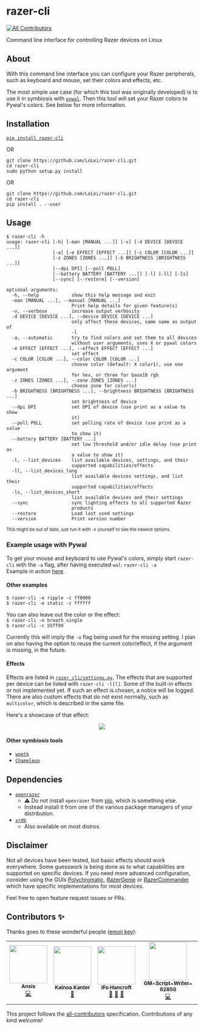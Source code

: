 # razer-cli
<!-- ALL-CONTRIBUTORS-BADGE:START - Do not remove or modify this section -->
[![All Contributors](https://img.shields.io/badge/all_contributors-4-orange.svg?style=flat-square)](#contributors-)
<!-- ALL-CONTRIBUTORS-BADGE:END -->
Command line interface for controlling Razer devices on Linux

## About
With this command line interface you can configure your Razer peripherals, such
as keyboard and mouse, set their colors and effects, etc.

The most simple use case (for which this tool was originally developed) is to
use it in symbiosis with [`pywal`](https://github.com/dylanaraps/pywal). Then
this tool will set your Razer colors to Pywal's colors. See below for more
information.

## Installation
[`pip install razer-cli`](https://pypi.org/project/razer-cli/)

OR

```
git clone https://github.com/LoLei/razer-cli.git
cd razer-cli
sudo python setup.py install
```
OR

```
git clone https://github.com/LoLei/razer-cli.git
cd razer-cli
pip install . --user
```

## Usage
```
$ razer-cli -h
usage: razer-cli [-h] [-man [MANUAL ...]] [-v] [-d DEVICE [DEVICE ...]]
                 [-a] [-e EFFECT [EFFECT ...]] [-c COLOR [COLOR ...]]
                 [-z ZONES [ZONES ...]] [-b BRIGHTNESS [BRIGHTNESS ...]]
                 [--dpi DPI] [--poll POLL]
                 [--battery BATTERY [BATTERY ...]] [-l] [-ll] [-ls]
                 [--sync] [--restore] [--version]

optional arguments:
  -h, --help            show this help message and exit
  -man [MANUAL ...], --manual [MANUAL ...]
                        Print help details for given feature(s)
  -v, --verbose         increase output verbosity
  -d DEVICE [DEVICE ...], --device DEVICE [DEVICE ...]
                        only affect these devices, same name as output of
                        -l
  -a, --automatic       try to find colors and set them to all devices
                        without user arguments, uses X or pywal colors
  -e EFFECT [EFFECT ...], --effect EFFECT [EFFECT ...]
                        set effect
  -c COLOR [COLOR ...], --color COLOR [COLOR ...]
                        choose color (default: X color1), use one argument
                        for hex, or three for base10 rgb
  -z ZONES [ZONES ...], --zone ZONES [ZONES ...]
                        choose zone for color(s)
  -b BRIGHTNESS [BRIGHTNESS ...], --brightness BRIGHTNESS [BRIGHTNESS ...]
                        set brightness of device
  --dpi DPI             set DPI of device (use print as a value to show
                        it)
  --poll POLL           set polling rate of device (use print as a value
                        to show it)
  --battery BATTERY [BATTERY ...]
                        set low threshold and/or idle delay (use print as
                        a value to show it)
  -l, --list_devices    list available devices, settings, and their
                        supported capabilities/effects
  -ll, --list_devices_long
                        list available devices settings, and list their
                        supported capabilities/effects
  -ls, --list_devices_short
                        list available devices and their settings
  --sync                sync lighting effects to all supported Razer
                        products
  --restore             Load last used settings
  --version             Print version number
```
<sup>This might be out of date, just run it with `-h` yourself to see the newest
options.</sup>  

### Example usage with Pywal
To get your mouse and keyboard to use Pywal's colors, simply start `razer-cli`
with the `-a` flag, after having executed `wal`: `razer-cli -a`  
Example in action 
[here](https://github.com/LoLei/dotfiles/blob/master/exec-wal.sh).

#### Other examples
`$ razer-cli -e ripple -c ff0000`  
`$ razer-cli -e static -c ffffff`  

You can also leave out the color or the effect:  
`$ razer-cli -e breath_single`  
`$ razer-cli -c 55ff99`

Currently this will imply the `-a` flag being used for the missing setting. I
plan on also having the option to reuse the current color/effect, if the
argument is missing, in the future.

#### Effects
Effects are listed in
[`razer_cli/settings.py`](https://github.com/LoLei/razer-cli/blob/master/razer_cli/settings.py).
The effects that are supported per device can be listed with `razer-cli -l[l]`.
Some of the built-in effects or not implemented yet. If such an effect is
chosen, a notice will be logged. There are also custom effects that do not exist
normally, such as `multicolor`, which is described in the same file.

Here's a showcase of that effect:
<p align="center">
  <img src="https://raw.githubusercontent.com/LoLei/razer-cli/master/images/randomshowcase.gif">
</p>

#### Other symbiosis tools
* [`wpgtk`](https://github.com/deviantfero/wpgtk)
* [`Chameleon`](https://github.com/GideonWolfe/Chameleon)

## Dependencies
* [`openrazer`](https://github.com/openrazer/openrazer)
  * :warning: Do not install `openrazer` from [pip](https://pypi.org/project/openrazer/), which is something else.
  * Instead install it from one of the various package managers of your distribution.
* [`xrdb`](https://www.archlinux.org/packages/extra/x86_64/xorg-xrdb/)
  * Also available on most distros.

## Disclaimer
Not all devices have been tested, but basic effects should work everywhere. Some guesswork is being done as to what capabilities are supported on specific devices. If you need more advanced configuration, consider using the GUIs [Polychromatic](https://github.com/polychromatic/polychromatic/), [RazerGenie](https://github.com/z3ntu/RazerGenie) or [RazerCommander](https://gitlab.com/gabmus/razerCommander) which have specific implementations for most devices.
  
Feel free to open feature request issues or PRs.

## Contributors ✨

Thanks goes to these wonderful people ([emoji key](https://allcontributors.org/docs/en/emoji-key)):

<!-- ALL-CONTRIBUTORS-LIST:START - Do not remove or modify this section -->
<!-- prettier-ignore-start -->
<!-- markdownlint-disable -->
<table>
  <tr>
    <td align="center"><a href="https://github.com/Ansis100"><img src="https://avatars2.githubusercontent.com/u/35926716?v=4?s=100" width="100px;" alt=""/><br /><sub><b>Ansis</b></sub></a><br /><a href="https://github.com/LoLei/razer-cli/commits?author=Ansis100" title="Code">💻</a></td>
    <td align="center"><a href="https://t1c.dev"><img src="https://avatars0.githubusercontent.com/u/44733677?v=4?s=100" width="100px;" alt=""/><br /><sub><b>Kainoa Kanter</b></sub></a><br /><a href="#ideas-ThatOneCalculator" title="Ideas, Planning, & Feedback">🤔</a></td>
    <td align="center"><a href="https://ifohancroft.com"><img src="https://avatars0.githubusercontent.com/u/3461282?v=4?s=100" width="100px;" alt=""/><br /><sub><b>IFo Hancroft</b></sub></a><br /><a href="https://github.com/LoLei/razer-cli/issues?q=author%3Aifohancroft" title="Bug reports">🐛</a> <a href="#userTesting-ifohancroft" title="User Testing">📓</a> <a href="https://github.com/LoLei/razer-cli/commits?author=ifohancroft" title="Documentation">📖</a></td>
    <td align="center"><a href="https://github.com/GM-Script-Writer-62850"><img src="https://avatars2.githubusercontent.com/u/564653?v=4?s=100" width="100px;" alt=""/><br /><sub><b>GM-Script-Writer-62850</b></sub></a><br /><a href="https://github.com/LoLei/razer-cli/commits?author=GM-Script-Writer-62850" title="Code">💻</a></td>
  </tr>
</table>

<!-- markdownlint-restore -->
<!-- prettier-ignore-end -->

<!-- ALL-CONTRIBUTORS-LIST:END -->

This project follows the [all-contributors](https://github.com/all-contributors/all-contributors) specification. Contributions of any kind welcome!
